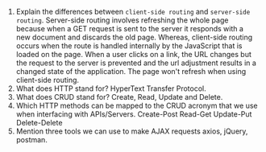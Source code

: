 1.  Explain the differences between `client-side routing` and `server-side routing`.
Server-side routing involves refreshing the whole page because when a GET request is sent to the server it responds with a new document and discards the old page.  Whereas, client-side routing occurs when the route is handled internally by the JavaScript that is loaded on the page.  When a user clicks on a link, the URL changes but the request to the server is prevented and the url adjustment results in a changed state of the application.  The page won't refresh when using client-side routing.  
1.  What does HTTP stand for?
HyperText Transfer Protocol.
1.  What does CRUD stand for?
Create, Read, Update and Delete.
1.  Which HTTP methods can be mapped to the CRUD acronym that we use when interfacing with APIs/Servers.
Create-Post
Read-Get
Update-Put
Delete-Delete
1.  Mention three tools we can use to make AJAX requests
axios, jQuery, postman.